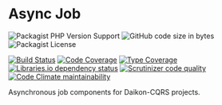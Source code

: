 # Async Job

![Packagist PHP Version Support](https://img.shields.io/packagist/php-v/daikon/async-job)
![GitHub code size in bytes](https://img.shields.io/github/languages/code-size/daikon-cqrs/async-job)
![Packagist License](https://img.shields.io/packagist/l/daikon/async-job)

[![Build Status](https://travis-ci.com/daikon-cqrs/async-job.svg?branch=master)](https://travis-ci.com/daikon-cqrs/async-job)
[![Code Coverage](https://img.shields.io/codecov/c/github/daikon-cqrs/async-job)](https://codecov.io/gh/daikon-cqrs/async-job)
[![Type Coverage](https://shepherd.dev/github/daikon-cqrs/async-job/coverage.svg)](https://shepherd.dev/github/daikon-cqrs/async-job)
[![Libraries.io dependency status](https://img.shields.io/librariesio/github/daikon-cqrs/async-job)](https://libraries.io/github/daikon-cqrs/async-job)
[![Scrutinizer code quality](https://img.shields.io/scrutinizer/quality/g/daikon-cqrs/async-job/master)](https://scrutinizer-ci.com/g/daikon-cqrs/async-job/?branch=master)
[![Code Climate maintainability](https://img.shields.io/codeclimate/maintainability/daikon-cqrs/async-job)](https://codeclimate.com/github/daikon-cqrs/async-job/maintainability)

Asynchronous job components for Daikon-CQRS projects.

